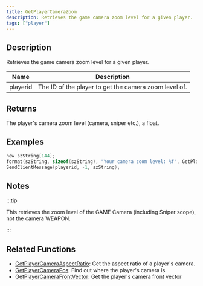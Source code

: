 ```yaml
---
title: GetPlayerCameraZoom
description: Retrieves the game camera zoom level for a given player.
tags: ["player"]
---
```


<VersionWarn version='SA-MP 0.3z' />

## Description

Retrieves the game camera zoom level for a given player.

| Name     | Description                                           |
| -------- | ----------------------------------------------------- |
| playerid | The ID of the player to get the camera zoom level of. |

## Returns

The player's camera zoom level (camera, sniper etc.), a float.

## Examples

```c
new szString[144];
format(szString, sizeof(szString), "Your camera zoom level: %f", GetPlayerCameraZoom(playerid));
SendClientMessage(playerid, -1, szString);
```

## Notes

:::tip

This retrieves the zoom level of the GAME Camera (including Sniper scope), not the camera WEAPON.

:::

## Related Functions

- [GetPlayerCameraAspectRatio](GetPlayerCameraAspectRation): Get the aspect ratio of a player's camera.
- [GetPlayerCameraPos](GetPlayerCameraPos): Find out where the player's camera is.
- [GetPlayerCameraFrontVector](GetPlayerCameraFrontVector): Get the player's camera front vector
